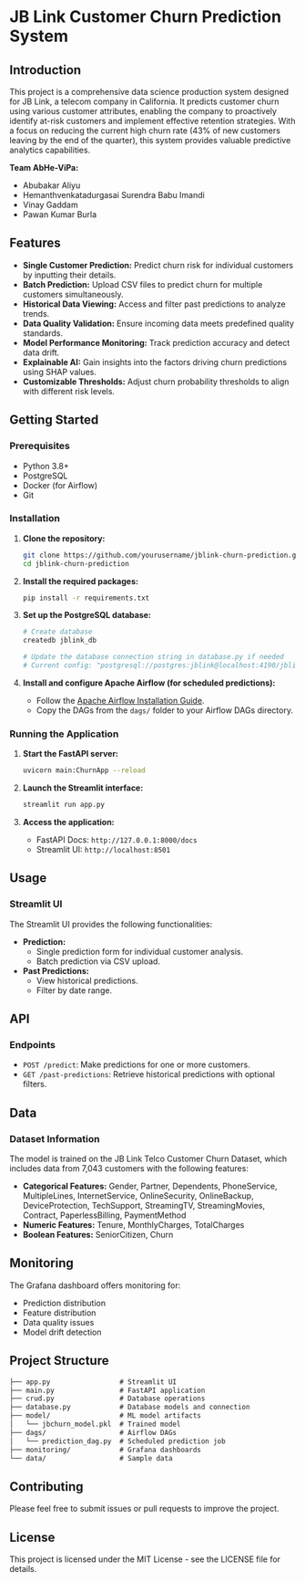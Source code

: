 # JB Link Customer Churn Prediction System

## Introduction

This project is a comprehensive data science production system designed for JB Link, a telecom company in California. It predicts customer churn using various customer attributes, enabling the company to proactively identify at-risk customers and implement effective retention strategies. With a focus on reducing the current high churn rate (43% of new customers leaving by the end of the quarter), this system provides valuable predictive analytics capabilities.

**Team AbHe-ViPa:**

*   Abubakar Aliyu
*   Hemanthvenkatadurgasai Surendra Babu Imandi
*   Vinay Gaddam
*   Pawan Kumar Burla

## Features

*   **Single Customer Prediction:** Predict churn risk for individual customers by inputting their details.
*   **Batch Prediction:** Upload CSV files to predict churn for multiple customers simultaneously.
*   **Historical Data Viewing:** Access and filter past predictions to analyze trends.
*   **Data Quality Validation:** Ensure incoming data meets predefined quality standards.
*   **Model Performance Monitoring:** Track prediction accuracy and detect data drift.
*   **Explainable AI:** Gain insights into the factors driving churn predictions using SHAP values.
*   **Customizable Thresholds:** Adjust churn probability thresholds to align with different risk levels.

## Getting Started

### Prerequisites

*   Python 3.8+
*   PostgreSQL
*   Docker (for Airflow)
*   Git

### Installation

1.  **Clone the repository:**

    ```bash
    git clone https://github.com/yourusername/jblink-churn-prediction.git
    cd jblink-churn-prediction
    ```
2.  **Install the required packages:**

    ```bash
    pip install -r requirements.txt
    ```
3.  **Set up the PostgreSQL database:**

    ```bash
    # Create database
    createdb jblink_db

    # Update the database connection string in database.py if needed
    # Current config: "postgresql://postgres:jblink@localhost:4190/jblink_db"
    ```
4.  **Install and configure Apache Airflow (for scheduled predictions):**

    *   Follow the [Apache Airflow Installation Guide](https://medium.com/@datathon/how-to-install-apache-airflow-with-docker-on-windows-52382e13c2e3).
    *   Copy the DAGs from the `dags/` folder to your Airflow DAGs directory.

### Running the Application

1.  **Start the FastAPI server:**

    ```bash
    uvicorn main:ChurnApp --reload
    ```
2.  **Launch the Streamlit interface:**

    ```bash
    streamlit run app.py
    ```
3.  **Access the application:**

    *   FastAPI Docs: `http://127.0.0.1:8000/docs`
    *   Streamlit UI: `http://localhost:8501`

## Usage

### Streamlit UI

The Streamlit UI provides the following functionalities:

*   **Prediction:**
    *   Single prediction form for individual customer analysis.
    *   Batch prediction via CSV upload.
*   **Past Predictions:**
    *   View historical predictions.
    *   Filter by date range.

## API

### Endpoints

*   `POST /predict`: Make predictions for one or more customers.
*   `GET /past-predictions`: Retrieve historical predictions with optional filters.

## Data

### Dataset Information

The model is trained on the JB Link Telco Customer Churn Dataset, which includes data from 7,043 customers with the following features:

*   **Categorical Features:** Gender, Partner, Dependents, PhoneService, MultipleLines, InternetService, OnlineSecurity, OnlineBackup, DeviceProtection, TechSupport, StreamingTV, StreamingMovies, Contract, PaperlessBilling, PaymentMethod
*   **Numeric Features:** Tenure, MonthlyCharges, TotalCharges
*   **Boolean Features:** SeniorCitizen, Churn

## Monitoring

The Grafana dashboard offers monitoring for:

*   Prediction distribution
*   Feature distribution
*   Data quality issues
*   Model drift detection

## Project Structure
```markdown
├── app.py                 # Streamlit UI
├── main.py                # FastAPI application
├── crud.py                # Database operations
├── database.py            # Database models and connection
├── model/                 # ML model artifacts
│   └── jbchurn_model.pkl  # Trained model
├── dags/                  # Airflow DAGs
│   └── prediction_dag.py  # Scheduled prediction job
├── monitoring/            # Grafana dashboards
└── data/                  # Sample data
```

## Contributing

Please feel free to submit issues or pull requests to improve the project.

## License

This project is licensed under the MIT License - see the LICENSE file for details.